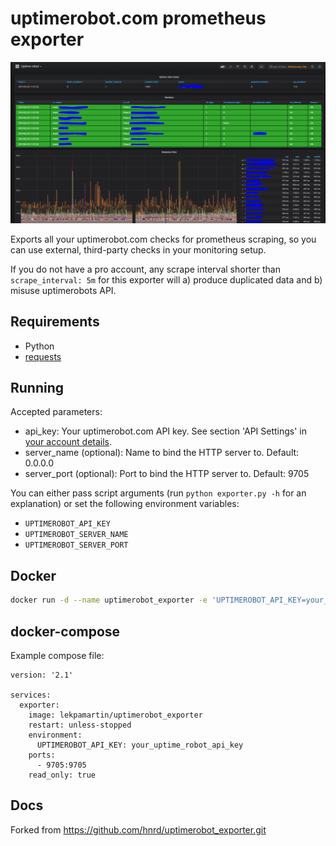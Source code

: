 # uptimerobot.com prometheus exporter

![Grafana Dashboard](dashboards/dashboard.PNG?raw=true "Grafana Dashboard")

Exports all your uptimerobot.com checks for prometheus scraping,
so you can use external, third-party checks in your monitoring setup.

If you do not have a pro account, any scrape interval shorter than
`scrape_interval: 5m` for this exporter will a) produce duplicated data
and b) misuse uptimerobots API.

## Requirements

* Python
* [requests](http://www.python-requests.org/en/master/)

## Running

Accepted parameters:

* api_key: Your uptimerobot.com API key. See section 'API Settings' in [your account details](https://uptimerobot.com/dashboard#mySettings).
* server_name (optional): Name to bind the HTTP server to. Default: 0.0.0.0
* server_port (optional): Port to bind the HTTP server to. Default: 9705

You can either pass script arguments (run `python exporter.py -h` for an explanation)
or set the following environment variables:

* `UPTIMEROBOT_API_KEY`
* `UPTIMEROBOT_SERVER_NAME`
* `UPTIMEROBOT_SERVER_PORT`

## Docker

```bash
docker run -d --name uptimerobot_exporter -e 'UPTIMEROBOT_API_KEY=your_uptime_robot_api_key' -p 9705:9705 --read-only lekpamartin/uptimerobot_exporter
```

## docker-compose

Example compose file:

    version: '2.1'
    
    services:
      exporter:
        image: lekpamartin/uptimerobot_exporter
        restart: unless-stopped
        environment:
          UPTIMEROBOT_API_KEY: your_uptime_robot_api_key
        ports:
          - 9705:9705
        read_only: true


## Docs
Forked from https://github.com/hnrd/uptimerobot_exporter.git
